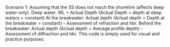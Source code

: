 Scenario 1: Assuming that the SS does not reach the shoreline (affects deep water only). 
Deep water: WL + Actual Depth (Actual Depth = depth at deep waters = constant) 
At the breakwater: Actual depth (Actual depth = Depth at the breakwater = constant) - Assessment of refraction and hbr.
Behind the breakwater: Actual depth (Actual depth = Average profile depth) - Assessment of diffraction and hbr.
This code is simply used for visual and practice purposes. 
